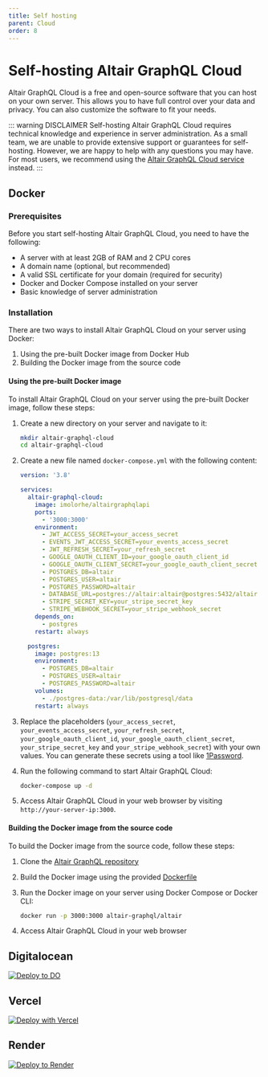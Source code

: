 ```yaml
---
title: Self hosting
parent: Cloud
order: 8
---
```


# Self-hosting Altair GraphQL Cloud

Altair GraphQL Cloud is a free and open-source software that you can host on your own server. This allows you to have full control over your data and privacy. You can also customize the software to fit your needs.

::: warning DISCLAIMER
Self-hosting Altair GraphQL Cloud requires technical knowledge and experience in server administration. As a small team, we are unable to provide extensive support or guarantees for self-hosting. However, we are happy to help with any questions you may have. For most users, we recommend using the [Altair GraphQL Cloud service](/cloud) instead.
:::

## Docker

### Prerequisites

Before you start self-hosting Altair GraphQL Cloud, you need to have the following:

- A server with at least 2GB of RAM and 2 CPU cores
- A domain name (optional, but recommended)
- A valid SSL certificate for your domain (required for security)
- Docker and Docker Compose installed on your server
- Basic knowledge of server administration

### Installation

There are two ways to install Altair GraphQL Cloud on your server using Docker:

1. Using the pre-built Docker image from Docker Hub
2. Building the Docker image from the source code

#### Using the pre-built Docker image

To install Altair GraphQL Cloud on your server using the pre-built Docker image, follow these steps:

1. Create a new directory on your server and navigate to it:

   ```bash
   mkdir altair-graphql-cloud
   cd altair-graphql-cloud
   ```

2. Create a new file named `docker-compose.yml` with the following content:

   ```yaml
   version: '3.8'

   services:
     altair-graphql-cloud:
       image: imolorhe/altairgraphqlapi
       ports:
         - '3000:3000'
       environment:
         - JWT_ACCESS_SECRET=your_access_secret
         - EVENTS_JWT_ACCESS_SECRET=your_events_access_secret
         - JWT_REFRESH_SECRET=your_refresh_secret
         - GOOGLE_OAUTH_CLIENT_ID=your_google_oauth_client_id
         - GOOGLE_OAUTH_CLIENT_SECRET=your_google_oauth_client_secret
         - POSTGRES_DB=altair
         - POSTGRES_USER=altair
         - POSTGRES_PASSWORD=altair
         - DATABASE_URL=postgres://altair:altair@postgres:5432/altair
         - STRIPE_SECRET_KEY=your_stripe_secret_key
         - STRIPE_WEBHOOK_SECRET=your_stripe_webhook_secret
       depends_on:
         - postgres
       restart: always

     postgres:
       image: postgres:13
       environment:
         - POSTGRES_DB=altair
         - POSTGRES_USER=altair
         - POSTGRES_PASSWORD=altair
       volumes:
         - ./postgres-data:/var/lib/postgresql/data
       restart: always
   ```

3. Replace the placeholders (`your_access_secret`, `your_events_access_secret`, `your_refresh_secret`, `your_google_oauth_client_id`, `your_google_oauth_client_secret`, `your_stripe_secret_key` and `your_stripe_webhook_secret`) with your own values. You can generate these secrets using a tool like [1Password](https://1password.com/password-generator/).
4. Run the following command to start Altair GraphQL Cloud:

   ```bash
   docker-compose up -d
   ```

5. Access Altair GraphQL Cloud in your web browser by visiting `http://your-server-ip:3000`.

#### Building the Docker image from the source code

To build the Docker image from the source code, follow these steps:

1. Clone the [Altair GraphQL repository](https://github.com/altair-graphql/altair)
2. Build the Docker image using the provided [Dockerfile](https://github.com/altair-graphql/altair/blob/master/Dockerfile)
3. Run the Docker image on your server using Docker Compose or Docker CLI:

   ```bash
   docker run -p 3000:3000 altair-graphql/altair
   ```

4. Access Altair GraphQL Cloud in your web browser

## Digitalocean

[![Deploy to DO](https://www.deploytodo.com/do-btn-blue.svg)](https://cloud.digitalocean.com/apps/new?repo=https://github.com/altair-graphql/altair/tree/master&refcode=345176f96acb)

## Vercel

[![Deploy with Vercel](https://vercel.com/button)](https://vercel.com/new/clone?repository-url=https%3A%2F%2Fgithub.com%2Faltair-graphql%2Faltair&env=JWT_ACCESS_SECRET,EVENTS_JWT_ACCESS_SECRET,JWT_REFRESH_SECRET,GOOGLE_OAUTH_CLIENT_ID,GOOGLE_OAUTH_CLIENT_SECRET,POSTGRES_DB,POSTGRES_USER,POSTGRES_PASSWORD,DATABASE_URL,STRIPE_SECRET_KEY&project-name=altair-graphql-api&redirect-url=https%3A%2F%2Faltairgraphql.dev%2F)

## Render

[![Deploy to Render](https://render.com/images/deploy-to-render-button.svg)](https://render.com/deploy?repo=https://github.com/altair-graphql/altair)
